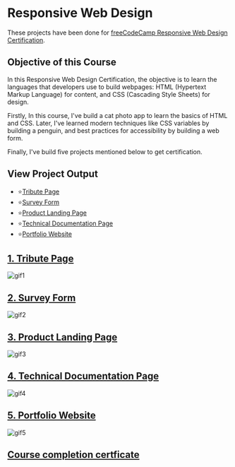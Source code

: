 # Responsive Web Design

These projects have been done for [freeCodeCamp Responsive Web Design Certification](https://www.freecodecamp.org/learn/responsive-web-design).

## Objective of this Course

In this Responsive Web Design Certification, the objective is to learn the languages that developers use to build webpages: HTML (Hypertext Markup Language) for content, and CSS (Cascading Style Sheets) for design.

Firstly, In this course, I've build a cat photo app to learn the basics of HTML and CSS. Later, I've learned modern techniques like CSS variables by building a penguin, and best practices for accessibility by building a web form.

Finally, I've build five projects mentioned below to get certification.

## View Project Output

- ⭐[Tribute Page](https://saloni-15.github.io/Frontend-practice-HTML-CSS/Tribute-Page/index1.html)
- ⭐[Survey Form](https://saloni-15.github.io/Frontend-practice-HTML-CSS/Survey-Form/index2.html)
- ⭐[Product Landing Page](https://saloni-15.github.io/Frontend-practice-HTML-CSS/Product-Landing-Page/index3.html)
- ⭐[Technical Documentation Page](https://saloni-15.github.io/Frontend-practice-HTML-CSS/Technical-documentation-page/index4.html)
- ⭐[Portfolio Website](https://saloni-15.github.io/Frontend-practice-HTML-CSS/Portfolio%20website/index5.html)

## [1. Tribute Page](https://github.com/saloni-15/Frontend-practice-HTML-CSS/tree/main/Tribute-Page)

![gif1](https://github.com/saloni-15/Frontend-practice-HTML-CSS/blob/main/assets/tribute.gif)

## [2. Survey Form](https://github.com/saloni-15/Frontend-practice-HTML-CSS/tree/main/Survey-Form)

![gif2](https://github.com/saloni-15/Frontend-practice-HTML-CSS/blob/main/assets/form.gif)

## [3. Product Landing Page](https://github.com/saloni-15/Frontend-practice-HTML-CSS/tree/main/Product-Landing-Page)

![gif3](https://github.com/saloni-15/Frontend-practice-HTML-CSS/blob/main/assets/product.gif)

## [4. Technical Documentation Page](https://github.com/saloni-15/Frontend-practice-HTML-CSS/tree/main/Technical-documentation-page)

![gif4](https://github.com/saloni-15/Frontend-practice-HTML-CSS/blob/main/assets/documentation.gif)

## [5. Portfolio Website](https://github.com/saloni-15/Frontend-practice-HTML-CSS/tree/main/Portfolio%20website)

![gif5](https://github.com/saloni-15/Frontend-practice-HTML-CSS/blob/main/assets/portfolio.gif)


## [Course completion certficate](https://www.freecodecamp.org/certification/fccdadc9452-f170-4aae-ab27-02dff9886179/responsive-web-design)


